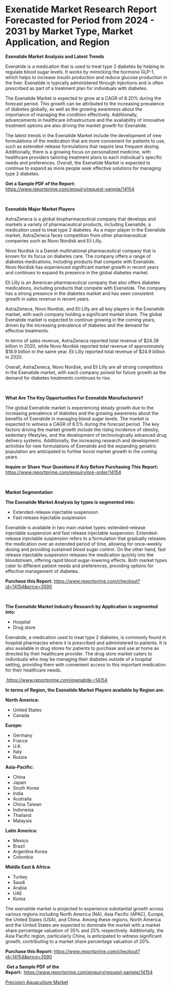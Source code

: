 <p><h1>Exenatide Market Research Report Forecasted for Period from 2024 -  2031 by Market Type, Market Application, and Region</h1></p><p><strong>Exenatide Market Analysis and Latest Trends</strong></p>
<p><p>Exenatide is a medication that is used to treat type 2 diabetes by helping to regulate blood sugar levels. It works by mimicking the hormone GLP-1, which helps to increase insulin production and reduce glucose production in the liver. Exenatide is typically administered through injections and is often prescribed as part of a treatment plan for individuals with diabetes.</p><p>The Exenatide Market is expected to grow at a CAGR of 8.20% during the forecast period. This growth can be attributed to the increasing prevalence of diabetes globally, as well as the growing awareness about the importance of managing the condition effectively. Additionally, advancements in healthcare infrastructure and the availability of innovative treatment options are also driving the market growth for Exenatide.</p><p>The latest trends in the Exenatide Market include the development of new formulations of the medication that are more convenient for patients to use, such as extended-release formulations that require less frequent dosing. Additionally, there is a growing focus on personalized medicine, with healthcare providers tailoring treatment plans to each individual's specific needs and preferences. Overall, the Exenatide Market is expected to continue to expand as more people seek effective solutions for managing type 2 diabetes.</p></p>
<p><strong>Get a Sample PDF of the Report:&nbsp;</strong> <a href="https://www.reportprime.com/enquiry/request-sample/14154">https://www.reportprime.com/enquiry/request-sample/14154</a></p>
<p>&nbsp;</p>
<p><strong>Exenatide Major Market Players</strong></p>
<p><p>AstraZeneca is a global biopharmaceutical company that develops and markets a variety of pharmaceutical products, including Exenatide, a medication used to treat type 2 diabetes. As a major player in the Exenatide market, AstraZeneca faces competition from other pharmaceutical companies such as Novo Nordisk and Eli Lilly.</p><p>Novo Nordisk is a Danish multinational pharmaceutical company that is known for its focus on diabetes care. The company offers a range of diabetes medications, including products that compete with Exenatide. Novo Nordisk has experienced significant market growth in recent years and continues to expand its presence in the global diabetes market.</p><p>Eli Lilly is an American pharmaceutical company that also offers diabetes medications, including products that compete with Exenatide. The company has a strong presence in the diabetes market and has seen consistent growth in sales revenue in recent years.</p><p>AstraZeneca, Novo Nordisk, and Eli Lilly are all key players in the Exenatide market, with each company holding a significant market share. The global Exenatide market is expected to continue growing in the coming years, driven by the increasing prevalence of diabetes and the demand for effective treatments.</p><p>In terms of sales revenue, AstraZeneca reported total revenue of $24.38 billion in 2020, while Novo Nordisk reported total revenue of approximately $18.9 billion in the same year. Eli Lilly reported total revenue of $24.9 billion in 2020.</p><p>Overall, AstraZeneca, Novo Nordisk, and Eli Lilly are all strong competitors in the Exenatide market, with each company poised for future growth as the demand for diabetes treatments continues to rise.</p></p>
<p>&nbsp;</p>
<p><strong>What Are The Key Opportunities For Exenatide Manufacturers?</strong></p>
<p><p>The global Exenatide market is experiencing steady growth due to the increasing prevalence of diabetes and the growing awareness about the benefits of Exenatide in managing blood sugar levels. The market is expected to witness a CAGR of 6.5% during the forecast period. The key factors driving the market growth include the rising incidence of obesity, sedentary lifestyles, and the development of technologically advanced drug delivery systems. Additionally, the increasing research and development activities for new formulations of Exenatide and the expanding geriatric population are anticipated to further boost market growth in the coming years.</p></p>
<p><strong>Inquire or Share Your Questions If Any Before Purchasing This Report:</strong> <a href="https://www.reportprime.com/enquiry/pre-order/14154">https://www.reportprime.com/enquiry/pre-order/14154</a></p>
<p>&nbsp;</p>
<p><strong>Market Segmentation</strong></p>
<p><strong>The Exenatide Market Analysis by types is segmented into:</strong></p>
<p><ul><li>Extended-release injectable suspension</li><li>Fast release injectable suspension</li></ul></p>
<p><p>Exenatide is available in two main market types: extended-release injectable suspension and fast release injectable suspension. Extended-release injectable suspension refers to a formulation that gradually releases the medication over an extended period of time, allowing for once-weekly dosing and providing sustained blood sugar control. On the other hand, fast release injectable suspension releases the medication quickly into the bloodstream, offering rapid blood sugar-lowering effects. Both market types cater to different patient needs and preferences, providing options for effective management of diabetes.</p></p>
<p><strong>Purchase this Report:&nbsp;</strong><a href="https://www.reportprime.com/checkout?id=14154&price=3590">https://www.reportprime.com/checkout?id=14154&price=3590</a></p>
<p>&nbsp;</p>
<p><strong>The Exenatide Market Industry Research by Application is segmented into:</strong></p>
<p><ul><li>Hospital</li><li>Drug store</li></ul></p>
<p><p>Exenatide, a medication used to treat type 2 diabetes, is commonly found in hospital pharmacies where it is prescribed and administered to patients. It is also available in drug stores for patients to purchase and use at home as directed by their healthcare provider. The drug store market caters to individuals who may be managing their diabetes outside of a hospital setting, providing them with convenient access to this important medication for their healthcare needs.</p></p>
<p><a href="https://www.reportprime.com/exenatide-r14154">&nbsp;https://www.reportprime.com/exenatide-r14154</a></p>
<p><strong>In terms of Region, the Exenatide Market Players available by Region are:</strong></p>
<p>
    <p> <strong> North America: </strong>
        <ul>
            <li>United States</li>
            <li>Canada</li>
        </ul>
        </p> 
    <p> <strong> Europe: </strong>
        <ul>
            <li>Germany</li>
            <li>France</li>
            <li>U.K.</li>
            <li>Italy</li>
            <li>Russia</li>
        </ul>
        </p> 
    <p> <strong> Asia-Pacific: </strong>
        <ul>
            <li>China</li>
            <li>Japan</li>
            <li>South Korea</li>
            <li>India</li>
            <li>Australia</li>
            <li>China Taiwan</li>
            <li>Indonesia</li>
            <li>Thailand</li>
            <li>Malaysia</li>
        </ul>
        </p> 
    <p> <strong> Latin America: </strong>
        <ul>
            <li>Mexico</li>
            <li>Brazil</li>
            <li>Argentina Korea</li>
            <li>Colombia</li>
        </ul>
        </p> 
    <p> <strong> Middle East & Africa: </strong>
        <ul>
            <li>Turkey</li>
            <li>Saudi</li>
            <li>Arabia</li>
            <li>UAE</li>
            <li>Korea</li>
        </ul>
    </p>
    </p>
<p><p>The exenatide market is projected to experience substantial growth across various regions including North America (NA), Asia Pacific (APAC), Europe, the United States (USA), and China. Among these regions, North America and the United States are expected to dominate the market with a market share percentage valuation of 35% and 25% respectively. Additionally, the Asia Pacific region, particularly China, is anticipated to witness significant growth, contributing to a market share percentage valuation of 20%.</p></p>
<p><strong>Purchase this Report: </strong><a href="https://www.reportprime.com/checkout?id=14154&price=3590">https://www.reportprime.com/checkout?id=14154&price=3590</a></p>
<p>&nbsp;<strong>Get a Sample PDF of the Report:&nbsp;&nbsp;</strong><a href="https://www.reportprime.com/enquiry/request-sample/14154">https://www.reportprime.com/enquiry/request-sample/14154</a></p>
<p><strong></strong></p>
<p><p><a href="https://github.com/tamvrosiya/Market-Research-Report-List-5/blob/main/precision-aquaculture-market.md">Precision Aquaculture Market</a></p></p>